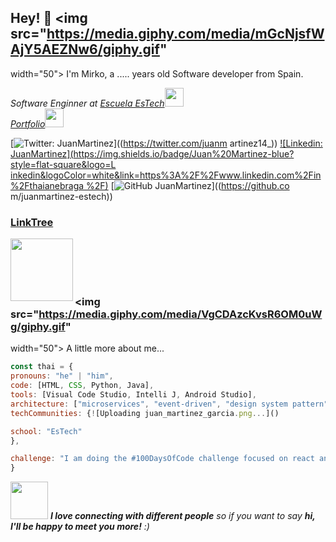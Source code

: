 
## Hey! 👋 <img src="https://media.giphy.com/media/mGcNjsfWAjY5AEZNw6/giphy.gif"
width="50">
I'm Mirko, a ..... years old Software developer from Spain.

<p><em>Software Enginner at <a
href="http://www.unb.br](https://escuelaestech.es/">Escuela EsTech</a><img
src="https://media.giphy.com/media/fYSnHlufseco8Fh93Z/giphy.gif" width="30"></br><a
href="https://juanmartinezgarcia.cms.webnode.es/">Portfolio</a><img src="#" width="30">
</em></p>

[![Twitter:
JuanMartinez](https://img.shields.io/twitter/follow/juanmartinez14)]((https://twitter.com/juanm
artinez14_))
[![Linkedin:
JuanMartinez](https://img.shields.io/badge/Juan%20Martinez-blue?style=flat-square&logo=L
inkedin&logoColor=white&link=https%3A%2F%2Fwww.linkedin.com%2Fin%2Fthaianebraga
%2F)](https://www.linkedin.com/in/juan-mart%C3%ADnez-garc%C3%ADa-26a165286/)
[![GitHub
JuanMartinez](https://img.shields.io/github/followers/juanmartinez-estech)]((https://github.co
m/juanmartinez-estech))
<h3><a href="https://linktr.ee/juan_martinez_garcia">LinkTree</a></h3>
<img align="left"
src="https://github.com/juanmartinez-estech/juanmartinez-estech/assets/148443027/77cc2f6
0-5850-4fd3-923a-67a791822d98" witdh="100" height="100">
<br>
<br>
<br>
<br>

### <img src="https://media.giphy.com/media/VgCDAzcKvsR6OM0uWg/giphy.gif"
width="50"> A little more about me...
```javascript
const thai = {
pronouns: "he" | "him",
code: [HTML, CSS, Python, Java],
tools: [Visual Code Studio, Intelli J, Android Studio],
architecture: ["microservices", "event-driven", "design system pattern"],
techCommunities: {![Uploading juan_martinez_garcia.png...]()

school: "EsTech"
},

challenge: "I am doing the #100DaysOfCode challenge focused on react and typescript"
}
```

<img src="https://media.giphy.com/media/LnQjpWaON8nhr21vNW/giphy.gif" width="60">
<em><b>I love connecting with different people</b> so if you want to say <b>hi, I'll be happy
to meet you more!</b> :)</em>
